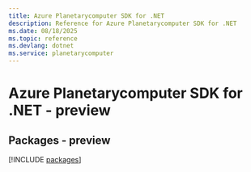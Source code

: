 ```yaml
---
title: Azure Planetarycomputer SDK for .NET
description: Reference for Azure Planetarycomputer SDK for .NET
ms.date: 08/18/2025
ms.topic: reference
ms.devlang: dotnet
ms.service: planetarycomputer
---
```

# Azure Planetarycomputer SDK for .NET - preview
## Packages - preview
[!INCLUDE [packages](planetarycomputer-index.md)]